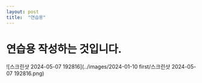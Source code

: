 ```yaml
---
layout: post
title:  "연습용"
---
```


# 연습용 작성하는 것입니다. 



![스크린샷 2024-05-07 192816](../images/2024-01-10 first/스크린샷 2024-05-07 192816.png)
